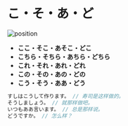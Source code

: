 # こ・そ・あ・ど

![position](/grammar-position.svg)

- **ここ・そこ・あそこ・どこ**
- **こちら・そちら・あちら・どちら**
- **これ・それ・あれ・どれ**
- **この・その・あの・どの**
- **こう・そう・ああ・どう**

```js
すしはこうして作ります。 // 寿司是这样做的。
そうしましょう。 // 就那样做吧。
いつもああ言います。 // 总是那样说。
どうですか。 // 怎么样？
```
